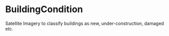 # BuildingCondition
Satellite Imagery to classify buildings as new, under-construction, damaged etc.
